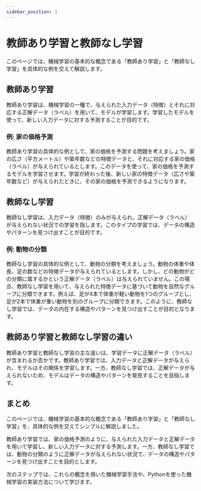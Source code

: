 ```yaml
---
sidebar_position: 1
---
```


# 教師あり学習と教師なし学習

このページでは、機械学習の基本的な概念である「教師あり学習」と「教師なし学習」を具体的な例を交えて解説します。

## 教師あり学習

教師あり学習は、機械学習の一種で、与えられた入力データ（特徴）とそれに対応する正解データ（ラベル）を用いて、モデルが学習します。学習したモデルを使って、新しい入力データに対する予測することが目的です。

### 例: 家の価格予測
教師あり学習の具体的な例として、家の価格を予測する問題を考えましょう。家の広さ（平方メートル）や築年数などの特徴データと、それに対応する家の価格（ラベル）が与えられているとします。このデータを使って、家の価格を予測するモデルを学習させます。学習が終わった後、新しい家の特徴データ（広さや築年数など）が与えられたときに、その家の価格を予測できるようになります。

## 教師なし学習

教師なし学習は、入力データ（特徴）のみが与えられ、正解データ（ラベル）が与えられない状況での学習を指します。このタイプの学習では、データの構造やパターンを見つけ出すことが目的です。

### 例: 動物の分類
教師なし学習の具体的な例として、動物の分類を考えましょう。動物の体重や体長、足の数などの特徴データが与えられているとします。しかし、どの動物がどの分類に属するかという正解データ（ラベル）は与えられていません。この場合、教師なし学習を用いて、与えられた特徴データに基づいて動物を自然なグループに分類できます。例えば、足が4本で体重が軽い動物を1つのグループとし、足が2本で体重が重い動物を別のグループに分類できます。このように、教師なし学習では、データの内在する構造やパターンを見つけ出すことが目的となります。

## 教師あり学習と教師なし学習の違い

<!-- textlint-disable -->
教師あり学習と教師なし学習の主な違いは、学習データに正解データ（ラベル）が含まれるか否かです。教師あり学習では、入力データと正解データが与えられ、モデルはその関係を学習します。一方、教師なし学習では、正解データが与えられないため、モデルはデータの構造やパターンを発見することを目指します。
<!-- textlint-enable -->

## まとめ

このページでは、機械学習の基本的な概念である「教師あり学習」と「教師なし学習」を、具体的な例を交えてシンプルに解説しました。

教師あり学習では、家の価格予測のように、与えられた入力データと正解データを用いて学習し、新しい入力データに対する予測します。一方、教師なし学習では、動物の分類のように正解データが与えられない状況で、データの構造やパターンを見つけ出すことを目的とします。

次のステップでは、これらの概念を用いた機械学習手法や、Pythonを使った機械学習の実装方法について学びます。



